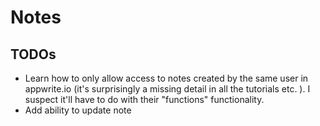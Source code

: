 # Notes

## TODOs
- Learn how to only allow access to notes created by the same user in appwrite.io (it's surprisingly a missing detail in
  all the tutorials etc. ). I suspect it'll have to do with their "functions" functionality.
- Add ability to update note